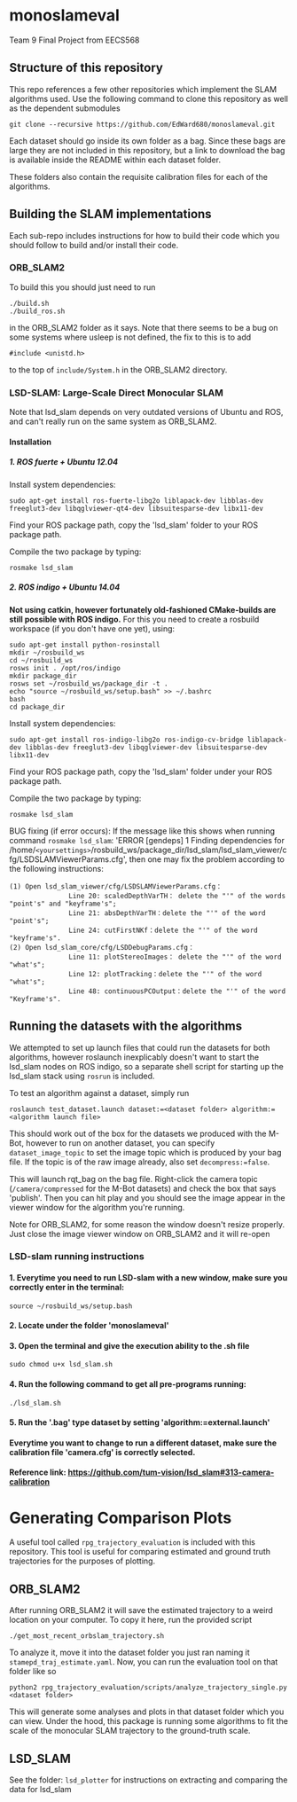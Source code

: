 # monoslameval
Team 9 Final Project from EECS568

## Structure of this repository

This repo references a few other repositories which implement the SLAM algorithms used.
Use the following command to clone this repository as well as the dependent submodules

```
git clone --recursive https://github.com/EdWard680/monoslameval.git
```

Each dataset should go inside its own folder as a bag. Since these bags are large they are not included in this repository, but a link to download the bag is available inside the README within each dataset folder.

These folders also contain the requisite calibration files for each of the algorithms.

## Building the SLAM implementations

Each sub-repo includes instructions for how to build their code which you should follow to build and/or install their code.

### ORB_SLAM2

To build this you should just need to run
```
./build.sh
./build_ros.sh
```
in the ORB_SLAM2 folder as it says. Note that there seems to be a bug on some systems where usleep is not defined, the fix to this is to add
```
#include <unistd.h>
```
to the top of `include/System.h` in the ORB_SLAM2 directory.

### LSD-SLAM: Large-Scale Direct Monocular SLAM

Note that lsd_slam depends on very outdated versions of Ubuntu and ROS, and can't really run on the same system as ORB_SLAM2.

#### Installation
##### 1. ROS fuerte + Ubuntu 12.04
Install system dependencies:

    sudo apt-get install ros-fuerte-libg2o liblapack-dev libblas-dev freeglut3-dev libqglviewer-qt4-dev libsuitesparse-dev libx11-dev

Find your ROS package path, copy the 'lsd_slam' folder to your ROS package path.

Compile the two package by typing:

    rosmake lsd_slam

##### 2. ROS indigo + Ubuntu 14.04
**Not using catkin, however fortunately old-fashioned CMake-builds are still possible with ROS indigo.**
For this you need to create a rosbuild workspace (if you don't have one yet), using:

    sudo apt-get install python-rosinstall
    mkdir ~/rosbuild_ws
    cd ~/rosbuild_ws
    rosws init . /opt/ros/indigo
    mkdir package_dir
    rosws set ~/rosbuild_ws/package_dir -t .
    echo "source ~/rosbuild_ws/setup.bash" >> ~/.bashrc
    bash
    cd package_dir

Install system dependencies:

    sudo apt-get install ros-indigo-libg2o ros-indigo-cv-bridge liblapack-dev libblas-dev freeglut3-dev libqglviewer-dev libsuitesparse-dev libx11-dev

Find your ROS package path, copy the 'lsd_slam' folder under your ROS package path.

Compile the two package by typing:

    rosmake lsd_slam

BUG fixing (if error occurs):
If the message like this shows when running command `rosmake lsd_slam`: 'ERROR [gendeps] 1 Finding dependencies for /home/`<yoursettings>`/rosbuild_ws/package_dir/lsd_slam/lsd_slam_viewer/cfg/LSDSLAMViewerParams.cfg', then one may fix the problem according to the following instructions:
```
(1) Open lsd_slam_viewer/cfg/LSDSLAMViewerParams.cfg：
　　　　　　　　　Line 20: scaledDepthVarTH： delete the "'" of the words "point's" and "keyframe's";
　　　　　　　　　Line 21: absDepthVarTH：delete the "'" of the word "point's";
　　　　　　　　　Line 24: cutFirstNKf：delete the "'" of the word "keyframe's".
(2) Open lsd_slam_core/cfg/LSDDebugParams.cfg：
　　　　　　　　　Line 11: plotStereoImages： delete the "'" of the word "what's";
　　　　　　　　　Line 12: plotTracking：delete the "'" of the word "what's";
　　　　　　　　　Line 48: continuousPCOutput：delete the "'" of the word "Keyframe's".
```

## Running the datasets with the algorithms

We attempted to set up launch files that could run the datasets for both algorithms, however roslaunch inexplicably doesn't want to start the lsd_slam nodes on ROS indigo, so a separate shell script for starting up the lsd_slam stack using `rosrun` is included.

To test an algorithm against a dataset, simply run
```
roslaunch test_dataset.launch dataset:=<dataset folder> algorithm:=<algorithm launch file>
```

This should work out of the box for the datasets we produced with the M-Bot, however to run on another dataset, you can specify `dataset_image_topic` to set the image topic which is produced by your bag file. If the topic is of the raw image already, also set `decompress:=false`.

This will launch rqt_bag on the bag file. Right-click the camera topic (`/camera/compressed` for the M-Bot datasets) and check the box that says 'publish'. Then you can hit play and you should see the image appear in the viewer window for the algorithm you're running.

Note for ORB_SLAM2, for some reason the window doesn't resize properly. Just close the image viewer window on ORB_SLAM2 and it will re-open

### LSD-slam running instructions
#### 1. Everytime you need to run LSD-slam with a new window, make sure you correctly enter in the terminal:
```
source ~/rosbuild_ws/setup.bash
```
#### 2. Locate under the folder 'monoslameval'

#### 3. Open the terminal and give the execution ability to the .sh file
```
sudo chmod u+x lsd_slam.sh
```

#### 4. Run the following command to get all pre-programs running:
```
./lsd_slam.sh
```

#### 5. Run the '.bag' type dataset by setting 'algorithm:=external.launch'

#### Everytime you want to change to run a different dataset, make sure the calibration file 'camera.cfg' is correctly selected.
#### Reference link: https://github.com/tum-vision/lsd_slam#313-camera-calibration

# Generating Comparison Plots

A useful tool called `rpg_trajectory_evaluation` is included with this repository. This tool is useful for comparing estimated and ground truth trajectories for the purposes of plotting.

## ORB_SLAM2

After running ORB_SLAM2 it will save the estimated trajectory to a weird location on your computer. To copy it here, run the provided script
```
./get_most_recent_orbslam_trajectory.sh
```

To analyze it, move it into the dataset folder you just ran naming it `stamepd_traj_estimate.yaml`. Now, you can run the evaluation tool on that folder like so
```
python2 rpg_trajectory_evaluation/scripts/analyze_trajectory_single.py <dataset folder>
```

This will generate some analyses and plots in that dataset folder which you can view. Under the hood, this package is running some algorithms to fit the scale of the monocular SLAM trajectory to the ground-truth scale.

## LSD_SLAM
See the folder: `lsd_plotter` for instructions on extracting and comparing the data for lsd_slam
